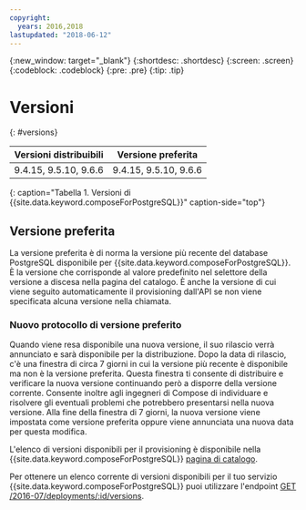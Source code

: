 ```yaml
---
copyright:
  years: 2016,2018
lastupdated: "2018-06-12"
---
```


{:new_window: target="_blank"}
{:shortdesc: .shortdesc}
{:screen: .screen}
{:codeblock: .codeblock}
{:pre: .pre}
{:tip: .tip}

# Versioni
{: #versions}

Versioni distribuibili | Versione preferita
----------|-----------
9.4.15, 9.5.10, 9.6.6 | 9.4.15, 9.5.10, 9.6.6
{: caption="Tabella 1. Versioni di {{site.data.keyword.composeForPostgreSQL}}" caption-side="top"}

## Versione preferita

La versione preferita è di norma la versione più recente del database PostgreSQL disponibile per {{site.data.keyword.composeForPostgreSQL}}. È la versione che corrisponde al valore predefinito nel selettore della versione a discesa nella pagina del catalogo. È anche la versione di cui viene seguito automaticamente il provisioning dall'API se non viene specificata alcuna versione nella chiamata.

### Nuovo protocollo di versione preferito

Quando viene resa disponibile una nuova versione, il suo rilascio verrà annunciato e sarà disponibile per la distribuzione. Dopo la data di rilascio, c'è una finestra di circa 7 giorni in cui la versione più recente è disponibile ma non è la versione preferita. Questa finestra ti consente di distribuire e verificare la nuova versione continuando però a disporre della versione corrente. Consente inoltre agli ingegneri di Compose di individuare e risolvere gli eventuali problemi che potrebbero presentarsi nella nuova versione. Alla fine della finestra di 7 giorni, la nuova versione viene impostata come versione preferita oppure viene annunciata una nuova data per questa modifica.

L'elenco di versioni disponibili per il provisioning è disponibile nella {{site.data.keyword.composeForPostgreSQL}} [pagina di catalogo](https://console.{DomainName}/catalog/services/compose-for-postgresql).

Per ottenere un elenco corrente di versioni disponibili per il tuo servizio {{site.data.keyword.composeForPostgreSQL}} puoi utilizzare l'endpoint
[GET /2016-07/deployments/:id/versions](https://apidocs.compose.com/v1.0/reference#2016-07-get-deployments-versions).
